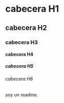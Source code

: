 # cabecera H1
## cabecera H2
### cabecera H3
#### cabecera H4
##### cabecera H5
###### cabecera H6


soy un readme.